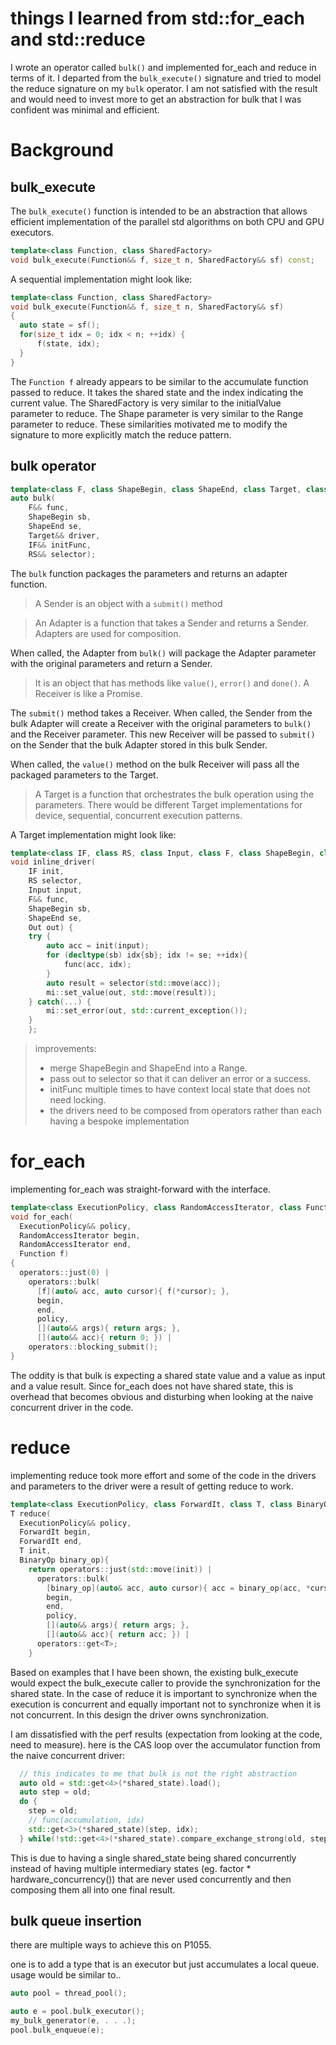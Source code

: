 

# things I learned from std::for_each and std::reduce

I wrote an operator called `bulk()` and implemented for_each and reduce in terms of it. I departed from the `bulk_execute()` signature and tried to model the reduce signature on my `bulk` operator. I am not satisfied with the result and would need to invest more to get an abstraction for bulk that I was confident was minimal and efficient.

# Background 

## bulk_execute

The `bulk_execute()` function is intended to be an abstraction that allows efficient implementation of the parallel std algorithms on both CPU and GPU executors.

```cpp
template<class Function, class SharedFactory>
void bulk_execute(Function&& f, size_t n, SharedFactory&& sf) const;
```

A sequential implementation might look like:

```cpp
template<class Function, class SharedFactory>
void bulk_execute(Function&& f, size_t n, SharedFactory&& sf)
{
  auto state = sf();
  for(size_t idx = 0; idx < n; ++idx) {
      f(state, idx);
  }
}
```

The `Function f` already appears to be similar to the accumulate function passed to reduce. It takes the shared state and the index indicating the current value. The SharedFactory is very similar to the initialValue parameter to reduce. The Shape parameter is very similar to the Range parameter to reduce. These similarities motivated me to modify the signature to more explicitly match the reduce pattern.

## bulk operator

```cpp
template<class F, class ShapeBegin, class ShapeEnd, class Target, class IF, class RS>
auto bulk(
    F&& func,
    ShapeBegin sb,
    ShapeEnd se,
    Target&& driver,
    IF&& initFunc,
    RS&& selector);
```

The `bulk` function packages the parameters and returns an adapter function. 

> A Sender is an object with a `submit()` method

> An Adapter is a function that takes a Sender and returns a Sender. Adapters are used for composition.

When called, the Adapter from `bulk()` will package the Adapter parameter with the original parameters and return a Sender. 

> It is an object that has methods like `value()`, `error()` and `done()`. A Receiver is like a Promise.

The `submit()` method takes a Receiver. When called, the Sender from the bulk Adapter will create a Receiver with the original parameters to `bulk()` and the Receiver parameter. This new Receiver will be passed to `submit()` on the Sender that the bulk Adapter stored in this bulk Sender.

When called, the `value()` method on the bulk Receiver will pass all the packaged parameters to the Target.

> A Target is a function that orchestrates the bulk operation using the parameters. There would be different Target implementations for device, sequential, concurrent execution patterns.

A Target implementation might look like:

```cpp
template<class IF, class RS, class Input, class F, class ShapeBegin, class ShapeEnd, class Out>
void inline_driver(
    IF init,
    RS selector,
    Input input,
    F&& func,
    ShapeBegin sb,
    ShapeEnd se,
    Out out) {
    try {
        auto acc = init(input);
        for (decltype(sb) idx{sb}; idx != se; ++idx){
            func(acc, idx);
        }
        auto result = selector(std::move(acc));
        mi::set_value(out, std::move(result));
    } catch(...) {
        mi::set_error(out, std::current_exception());
    }
    };
```

> improvements: 
>  - merge ShapeBegin and ShapeEnd into a Range.
>  - pass out to selector so that it can deliver an error or a success.
>  - initFunc multiple times to have context local state that does not need locking. 
>  - the drivers need to be composed from operators rather than each having a bespoke implementation

# for_each

implementing for_each was straight-forward with the interface.

```cpp
template<class ExecutionPolicy, class RandomAccessIterator, class Function>
void for_each(
  ExecutionPolicy&& policy, 
  RandomAccessIterator begin, 
  RandomAccessIterator end, 
  Function f)
{
  operators::just(0) | 
    operators::bulk(
      [f](auto& acc, auto cursor){ f(*cursor); }, 
      begin,
      end, 
      policy, 
      [](auto&& args){ return args; }, 
      [](auto&& acc){ return 0; }) |
    operators::blocking_submit();
}
```

The oddity is that bulk is expecting a shared state value and a value as input and a value result. Since for_each does not have shared state, this is overhead that becomes obvious and disturbing when looking at the naive concurrent driver in the code.

# reduce 

implementing reduce took more effort and some of the code in the drivers and parameters to the driver were a result of getting reduce to work.

```cpp
template<class ExecutionPolicy, class ForwardIt, class T, class BinaryOp>
T reduce(
  ExecutionPolicy&& policy,
  ForwardIt begin, 
  ForwardIt end, 
  T init, 
  BinaryOp binary_op){
    return operators::just(std::move(init)) | 
      operators::bulk(
        [binary_op](auto& acc, auto cursor){ acc = binary_op(acc, *cursor); }, 
        begin,
        end, 
        policy, 
        [](auto&& args){ return args; }, 
        [](auto&& acc){ return acc; }) |
      operators::get<T>;
    }
```

Based on examples that I have been shown, the existing bulk_execute would expect the bulk_execute caller to provide the synchronization for the shared state. In the case of reduce it is important to synchronize when the execution is concurrent and equally important not to synchronize when it is not concurrent. In this design the driver owns synchronization. 

I am dissatisfied with the perf results (expectation from looking at the code, need to measure). here is the CAS loop over the accumulator function from the naive concurrent driver:

```cpp
  // this indicates to me that bulk is not the right abstraction
  auto old = std::get<4>(*shared_state).load();
  auto step = old;
  do {
    step = old;
    // func(accumulation, idx)
    std::get<3>(*shared_state)(step, idx);
  } while(!std::get<4>(*shared_state).compare_exchange_strong(old, step));
```

This is due to having a single shared_state being shared concurrently instead of having multiple intermediary states (eg. factor * hardware_concurrency()) that are never used concurrently and then composing them all into one final result.

## bulk queue insertion

there are multiple ways to achieve this on P1055.

one is to add a type that is an executor but just accumulates a local queue. usage would be similar to..

```cpp
auto pool = thread_pool();

auto e = pool.bulk_executor();
my_bulk_generator(e, . . .);
pool.bulk_enqueue(e);
```

